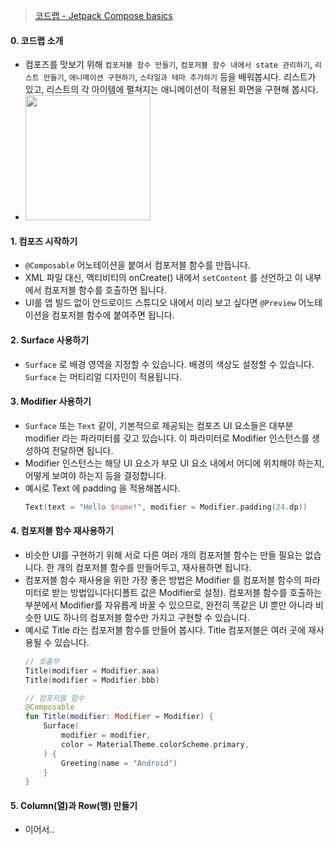 > [코드랩 - Jetpack Compose basics](https://developer.android.com/codelabs/jetpack-compose-basics?continue=https%3A%2F%2Fdeveloper.android.com%2Fcourses%2Fpathways%2Fjetpack-compose-for-android-developers-1%23codelab-https%3A%2F%2Fdeveloper.android.com%2Fcodelabs%2Fjetpack-compose-basics#3)

#### 0. 코드랩 소개
- 컴포즈를 맛보기 위해 `컴포저블 함수 만들기`, `컴포저블 함수 내에서 state 관리하기`, `리스트 만들기`, `애니메이션 구현하기`, `스타일과 테마 추가하기` 등을 배워봅시다. 리스트가 있고, 리스트의 각 아이템에 펼쳐지는 애니메이션이 적용된 화면을 구현해 봅시다.  
- <img width = "200" src="https://developer.android.com/static/codelabs/jetpack-compose-basics/img/8d24a786bfe1a8f2.gif" />

#### 1. 컴포즈 시작하기
- `@Composable` 어노테이션을 붙여서 컴포저블 함수를 만듭니다.
- XML 파일 대신, 액티비티의 onCreate() 내에서 `setContent` 를 선언하고 이 내부에서 컴포저블 함수를 호출하면 됩니다.
- UI를 앱 빌드 없이 안드로이드 스튜디오 내에서 미리 보고 싶다면 `@Preview` 어노테이션을 컴포저블 함수에 붙여주면 됩니다.

#### 2. Surface 사용하기
- `Surface` 로 배경 영역을 지정할 수 있습니다. 배경의 색상도 설정할 수 있습니다. `Surface` 는 머티리얼 디자인이 적용됩니다.

#### 3. Modifier 사용하기
- `Surface` 또는 `Text` 같이, 기본적으로 제공되는 컴포즈 UI 요소들은 대부분 modifier 라는 파라미터를 갖고 있습니다. 이 파라미터로 Modifier 인스턴스를 생성하여 전달하면 됩니다.
- Modifier 인스턴스는 해당 UI 요소가 부모 UI 요소 내에서 어디에 위치해야 하는지, 어떻게 보여야 하는지 등을 결정합니다.
- 예시로 Text 에 padding 을 적용해봅시다.
  ~~~kotlin
  Text(text = "Hello $name!", modifier = Modifier.padding(24.dp))
  ~~~

#### 4. 컴포저블 함수 재사용하기
- 비슷한 UI를 구현하기 위해 서로 다른 여러 개의 컴포저블 함수는 만들 필요는 없습니다. 한 개의 컴포저블 함수를 만들어두고, 재사용하면 됩니다.
- 컴포저블 함수 재사용을 위한 가장 좋은 방법은 Modifier 를 컴포저블 함수의 파라미터로 받는 방법입니다(디폴트 값은 Modifier로 설정). 컴포저블 함수를 호출하는 부분에서 Modifier를 자유롭게 바꿀 수 있으므로, 완전히 똑같은 UI 뿐만 아니라 비슷한 UI도 하나의 컴포저블 함수만 가지고 구현할 수 있습니다.
- 예시로 Title 라는 컴포저블 함수를 만들어 봅시다. Title 컴포저블은 여러 곳에 재사용될 수 있습니다.
  ~~~kotlin
  // 호출부
  Title(modifier = Modifier.aaa)
  Title(modifier = Modifier.bbb)
  
  // 컴포저블 함수
  @Composable
  fun Title(modifier: Modifier = Modifier) {
      Surface(
          modifier = modifier,
          color = MaterialTheme.colorScheme.primary,
      ) {
          Greeting(name = "Android")
      }
  }
  ~~~
  
#### 5. Column(열)과 Row(행) 만들기
- 이어서..
